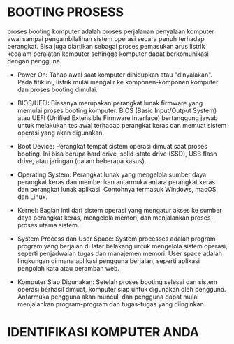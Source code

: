 # BOOTING PROSESS

proses booting komputer adalah proses perjalanan penyalaan komputer awal sampai pengambilalihan sistem operasi secara penuh terhadap perangkat. Bisa juga diartikan sebagai proses pemasukan arus listrik kedalam peralatan komputer sehingga komputer dapat berkomunikasi dengan pengguna.

- Power On: Tahap awal saat komputer dihidupkan atau "dinyalakan". Pada titik ini, listrik mulai mengalir ke komponen-komponen komputer dan proses booting dimulai.

- BIOS/UEFI: Biasanya merupakan perangkat lunak firmware yang memulai proses booting komputer. BIOS (Basic Input/Output System) atau UEFI (Unified Extensible Firmware Interface) bertanggung jawab untuk melakukan tes awal terhadap perangkat keras dan memuat sistem operasi yang akan digunakan.

- Boot Device: Perangkat tempat sistem operasi dimuat saat proses booting. Ini bisa berupa hard drive, solid-state drive (SSD), USB flash drive, atau jaringan (dalam beberapa kasus).

- Operating System: Perangkat lunak yang mengelola sumber daya perangkat keras dan memberikan antarmuka antara perangkat keras dan perangkat lunak aplikasi. Contohnya termasuk Windows, macOS, dan Linux.

- Kernel: Bagian inti dari sistem operasi yang mengatur akses ke sumber daya perangkat keras, mengelola memori, dan menjalankan proses-proses utama sistem.

- System Process dan User Space: System processes adalah program-program yang berjalan di latar belakang untuk mengelola sistem operasi, seperti penjadwalan tugas dan manajemen memori. User space adalah lingkungan di mana aplikasi pengguna berjalan, seperti aplikasi pengolah kata atau peramban web.

- Komputer Siap Digunakan: Setelah proses booting selesai dan sistem operasi berhasil dimuat, komputer siap untuk digunakan oleh pengguna. Antarmuka pengguna akan muncul, dan pengguna dapat mulai menjalankan program-program dan tugas-tugas yang diinginkan. 

# IDENTIFIKASI KOMPUTER ANDA
